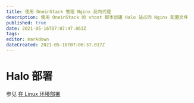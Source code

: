 ```yaml
---
title: 使用 OneinStack 管理 Nginx 反向代理
description: 使用 OneinStack 的 vhost 脚本创建 Halo 站点的 Nginx 配置文件
published: true
date: 2021-05-16T07:07:47.063Z
tags: 
editor: markdown
dateCreated: 2021-05-16T07:06:37.017Z
---
```


# Halo 部署

参见 [在 Linux 环境部署](/install/linux)